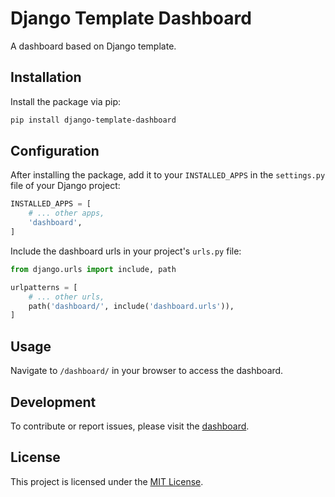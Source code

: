 # Django Template Dashboard

A dashboard based on Django template.

## Installation

Install the package via pip:

```bash
pip install django-template-dashboard
```

## Configuration

After installing the package, add it to your `INSTALLED_APPS` in the `settings.py` file of your Django project:

```python
INSTALLED_APPS = [
    # ... other apps,
    'dashboard',
]
```

Include the dashboard urls in your project's `urls.py` file:

```python
from django.urls import include, path

urlpatterns = [
    # ... other urls,
    path('dashboard/', include('dashboard.urls')),
]
```

## Usage

Navigate to `/dashboard/` in your browser to access the dashboard.

## Development

To contribute or report issues, please visit
the [dashboard](https://github.com/django-libraries/dashboard).

## License

This project is licensed under the [MIT License](LICENSE).